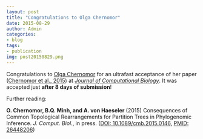```yaml
---
layout: post
title: "Congratulations to Olga Chernomor"
date: 2015-08-29
author: Admin
categories: 
- blog 
tags:
- publication
img: post20150829.png
---
```

Congratulations to [Olga Chernomor](http://www.cibiv.at/~olga/) for an ultrafast acceptance of her paper ([Chernomor et al., 2015]) at [*Journal of Computational Biology*](http://www.liebertpub.com/overview/journal-of-computational-biology/31/). It was accepted just **after 8 days of submission**!

[Chernomor et al., 2015]: http://dx.doi.org/10.1089/cmb.2015.0146

<!--more-->

Further reading:

**O. Chernomor, B.Q. Minh, and A. von Haeseler** (2015) Consequences of Common Topological Rearrangements for Partition Trees in Phylogenomic Inference. *J. Comput. Biol.*, in press. ([DOI: 10.1089/cmb.2015.0146](http://dx.doi.org/10.1089/cmb.2015.0146), [PMID: 26448206](http://www.ncbi.nlm.nih.gov/pubmed/26448206))

